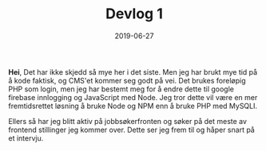 ﻿---
title: Devlog 1
date: "2019-06-27"
description: Første oppdatering av min reise på veien til å bli en webutvikler.
---
**Hei**, Det har ikke skjedd så mye her i det siste. Men jeg har brukt mye tid på å kode faktisk, og CMS'et kommer seg godt på vei. Det brukes foreløpig PHP som login, men jeg har bestemt meg for å endre dette til google firebase innlogging og JavaScript med Node. Jeg tror dette vil være en mer fremtidsrettet løsning å bruke Node og NPM enn å bruke PHP med MySQLI.

Ellers så har jeg blitt aktiv på jobbsøkerfronten og søker på det meste av frontend stillinger jeg kommer over. Dette ser jeg frem til og håper snart på et intervju.
